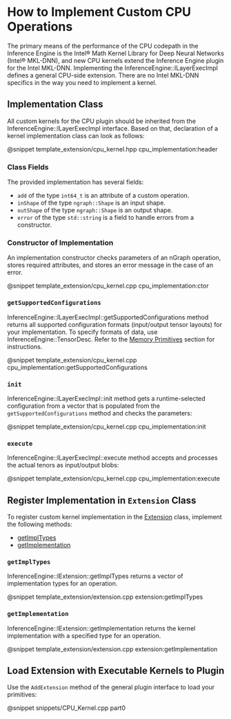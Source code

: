 # How to Implement Custom CPU Operations

The primary means of the performance of the CPU codepath in the Inference Engine is the Intel® Math Kernel Library for Deep Neural Networks (Intel® MKL-DNN), and new CPU kernels extend the Inference Engine plugin for the Intel MKL-DNN. Implementing the InferenceEngine::ILayerExecImpl defines a general CPU-side extension. There are no Intel MKL-DNN specifics in the way you need to implement a kernel.

## Implementation Class

All custom kernels for the CPU plugin should be inherited from the InferenceEngine::ILayerExecImpl interface.
Based on that, declaration of a kernel implementation class can look as follows:

@snippet template_extension/cpu_kernel.hpp cpu_implementation:header

### Class Fields

The provided implementation has several fields:

 * `add` of the type `int64_t` is an attribute of a custom operation.
 * `inShape` of the type `ngraph::Shape` is an input shape.
 * `outShape` of the type `ngraph::Shape` is an output shape.
 * `error` of the type `std::string` is a field to handle errors from a constructor.

### Constructor of Implementation

An implementation constructor checks parameters of an nGraph operation, stores required attributes, and stores an error message in the case of an error.

@snippet template_extension/cpu_kernel.cpp cpu_implementation:ctor

### `getSupportedConfigurations`

InferenceEngine::ILayerExecImpl::getSupportedConfigurations method returns all supported configuration formats (input/output tensor layouts) for your implementation. To specify formats of data, use InferenceEngine::TensorDesc. Refer to the [Memory Primitives](../Memory_primitives.md) section for instructions.

@snippet template_extension/cpu_kernel.cpp cpu_implementation:getSupportedConfigurations

### `init`

InferenceEngine::ILayerExecImpl::init method gets a runtime-selected configuration from a vector that is populated from the `getSupportedConfigurations` method and checks the parameters:

@snippet template_extension/cpu_kernel.cpp cpu_implementation:init

### `execute`

InferenceEngine::ILayerExecImpl::execute method accepts and processes the actual tenors as input/output blobs:

@snippet template_extension/cpu_kernel.cpp cpu_implementation:execute

## Register Implementation in `Extension` Class

To register custom kernel implementation in the [Extension](Extension.md) class, implement the following methods:
* <a href="#getImpTypes">getImplTypes</a>
* <a href="#getImplementation">getImplementation</a>

### <a name="getImpTypes"><code>getImplTypes</code></a>

InferenceEngine::IExtension::getImplTypes returns a vector of implementation types for an operation.

@snippet template_extension/extension.cpp extension:getImplTypes

### <a name="getImplementation"><code>getImplementation</code></a>

InferenceEngine::IExtension::getImplementation returns the kernel implementation with a specified type for an operation.

@snippet template_extension/extension.cpp extension:getImplementation


## Load Extension with Executable Kernels to Plugin

Use the `AddExtension` method of the general plugin interface to load your primitives:

@snippet snippets/CPU_Kernel.cpp part0

